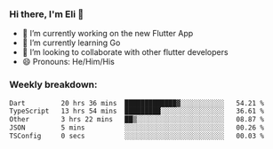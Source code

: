 ### Hi there, I'm Eli 👋
- 🔭 I’m currently working on the new Flutter App
- 🌱 I’m currently learning Go
- 🦄 I’m looking to collaborate with other flutter developers
- 😄 Pronouns: He/Him/His

### Weekly breakdown:
<!--START_SECTION:waka-->

```txt
Dart         20 hrs 36 mins  █████████████▓░░░░░░░░░░░   54.21 %
TypeScript   13 hrs 54 mins  █████████░░░░░░░░░░░░░░░░   36.61 %
Other        3 hrs 22 mins   ██▒░░░░░░░░░░░░░░░░░░░░░░   08.87 %
JSON         5 mins          ░░░░░░░░░░░░░░░░░░░░░░░░░   00.26 %
TSConfig     0 secs          ░░░░░░░░░░░░░░░░░░░░░░░░░   00.03 %
```

<!--END_SECTION:waka-->
